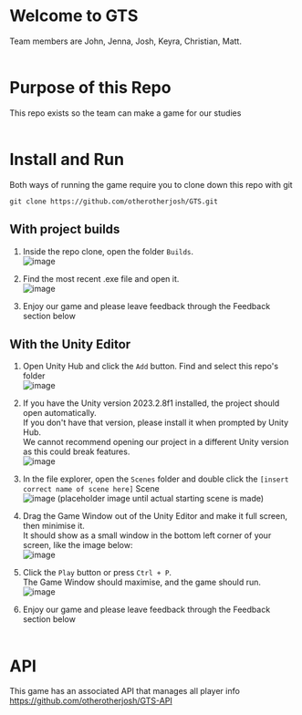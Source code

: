 # Welcome to GTS
Team members are John, Jenna, Josh, Keyra, Christian, Matt. 
<br/><br/>

# Purpose of this Repo
This repo exists so the team can make a game for our studies 
<br/><br/>

# Install and Run
Both ways of running the game require you to clone down this repo with git
```
git clone https://github.com/otherotherjosh/GTS.git
```
## With project builds
1. Inside the repo clone, open the folder `Builds`. <br/>
![image](https://github.com/otherotherjosh/GTS/assets/127159745/f5ab04f2-97a4-4aec-a2f5-32181d6188a1)

2. Find the most recent .exe file and open it. <br/>
![image](https://github.com/otherotherjosh/GTS/assets/127159745/1ac707fe-ace2-4e3e-a90e-47769772a346)

3. Enjoy our game and please leave feedback through the Feedback section below

## With the Unity Editor
1. Open Unity Hub and click the `Add` button. Find and select this repo's folder <br/>
![image](https://github.com/otherotherjosh/GTS/assets/127159745/9da4a37e-e1b0-4451-837c-6992502dd4d9)

2. If you have the Unity version 2023.2.8f1 installed, the project should open automatically. <br/>
  If you don't have that version, please install it when prompted by Unity Hub. <br/>
  We cannot recommend opening our project in a different Unity version as this could break features. <br/>
  ![image](https://github.com/otherotherjosh/GTS/assets/127159745/0f431369-f0f3-41cd-add5-30f7fb5ff564)

3. In the file explorer, open the `Scenes` folder and double click the `[insert correct name of scene here]` Scene <br/>
![image](https://github.com/otherotherjosh/GTS/assets/127159745/5e12af4d-8ab0-4416-8da8-98fbf6561ac3) (placeholder image until actual starting scene is made)

4. Drag the Game Window out of the Unity Editor and make it full screen, then minimise it. <br/>
It should show as a small window in the bottom left corner of your screen, like the image below: <br/>
![image](https://github.com/otherotherjosh/GTS/assets/127159745/c167937c-38c3-47aa-8357-1346ecacc40a)

5. Click the `Play` button or press `Ctrl + P`. <br/>
The Game Window should maximise, and the game should run. <br/>
![image](https://github.com/otherotherjosh/GTS/assets/127159745/9a938038-c055-4a09-aaad-030217af678a)

6. Enjoy our game and please leave feedback through the Feedback section below
<br/><br/>

# API
This game has an associated API that manages all player info <br/>
https://github.com/otherotherjosh/GTS-API
